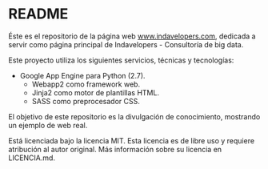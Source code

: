 # README

Éste es el repositorio de la página web www.indavelopers.com, dedicada a servir como página principal de Indavelopers - Consultoría de big data.

Este proyecto utiliza los siguientes servicios, técnicas y tecnologías:

 - Google App Engine para Python (2.7).
   - Webapp2 como framework web.
   - Jinja2 como motor de plantillas HTML.
   - SASS como preprocesador CSS.

El objetivo de este repositorio es la divulgación de conocimiento, mostrando un ejemplo de web real.

Está licenciada bajo la licencia MIT. Esta licencia es de libre uso y requiere atribución al autor original. Más información sobre su licencia en LICENCIA.md.